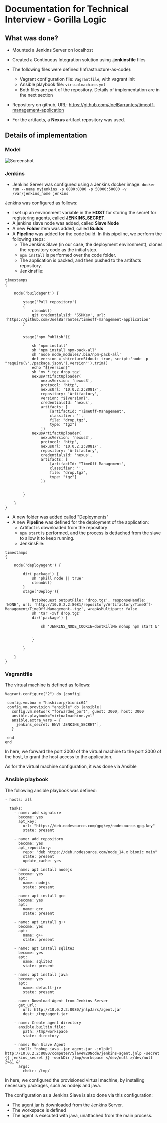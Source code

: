 # Documentation for Technical Interview - Gorilla Logic 

## What was done? 

  - Mounted a Jenkins Server on localhost
  - Created a Continuous Integration solution using **.jenkinsfile** files
  - The following files were defined (Infrastructure-as-code): 
    - Vagrant configuration file: ```Vagrantfile```, with vagrant init
    - Ansible playbook file: ```virtualmachine.yml```
    - Both files are part of the repository. Details of implementation are in the next section

  - Repository on github, URL: https://github.com/JoelBarrantes/timeoff-management-application
  - For the artifacts, a  **Nexus** artifact repository was used.


## Details of implementation
### Model
![Screenshot](diagram.png)

### Jenkins

- Jenkins Server was configured using a Jenkins docker image: ```docker run --name myjenkins -p 8080:8080 -p 50000:50000 -v /var/jenkins_home jenkins```

Jenkins was configured as follows:
- I set up an environment variable in the **HOST** for storing the secret for registering agents, called **JENKINS_SECRET**.
- A jenkins slave node was added, called **Slave Node**
- A new **Folder** item was added, called **Builds**
- A **Pipeline** was added for the code build. In this pipeline, we perform the following steps:
    - The Jenkins Slave (in our case, the deployment environment), clones the repository code as the initial step. 
    - ```npm install``` is performed over the code folder. 
    - The application is packed, and then pushed to the artifacts repository.
    - Jenkinsfile:
```       
timestamps 
{	

    node('buildagent') {
		
        stage('Pull repository')
        {
            cleanWs()
            git credentialsId: 'SSHKey', url: 'https://github.com/JoelBarrantes/timeoff-management-application'          
        }

        
        stage('npm Publish'){

            sh 'npm install'
            sh 'npm install npm-pack-all'
            sh 'node node_modules/.bin/npm-pack-all'
            def version = sh(returnStdout: true, script:'node -p "require(\'./package.json\').version"').trim()
            echo "${version}"
            sh 'mv *.tgz drop.tgz'
            nexusArtifactUploader(
                nexusVersion: 'nexus3',
                protocol: 'http',
                nexusUrl: '10.0.2.2:8081/',
                repository: 'Artifactory',
                version: "${version}",
                credentialsId: 'nexus',
                artifacts: [
                    [artifactId: "TimeOff-Management",
                    classifier: '',
                    file: "drop.tgz",
                    type: "tgz"]
                ])
            nexusArtifactUploader(
                nexusVersion: 'nexus3',
                protocol: 'http',
                nexusUrl: '10.0.2.2:8081/',
                repository: 'Artifactory',
                credentialsId: 'nexus',
                artifacts: [
                    [artifactId: "TimeOff-Management",
                    classifier: '',
                    file: "drop.tgz",
                    type: "tgz"]
                ])
            
        
        }
                
    }
}

```
- A new folder was added called "Deployments"
- A new **Pipeline** was defined for the deployment of the application:
    - Artifact is downloaded from the repository
    - ```npm start``` is performed, and the process is dettached from the slave to allow it to keep running.
    - JenkinsFile:
```    
timestamps 
{	

    node('deployagent') {
		
		dir('package') {
            sh 'pkill node || true'
            cleanWs()
        }
        stage('Deploy'){

            httpRequest outputFile: 'drop.tgz', responseHandle: 'NONE', url: 'http://10.0.2.2:8081/repository/Artifactory/TimeOff-Management/TimeOff-Management-.tgz', wrapAsMultipart: false
            sh 'tar -xvf drop.tgz'
            dir('package') {

                sh 'JENKINS_NODE_COOKIE=dontKillMe nohup npm start &'

                    
            }
                
        }
                
    }
}
```


    
### Vagrantfile

The virtual machine is defined as follows:

 ``` 
Vagrant.configure("2") do |config|

  config.vm.box = "hashicorp/bionic64"
  config.vm.provision "ansible" do |ansible|
    config.vm.network "forwarded_port", guest: 3000, host: 3000
    ansible.playbook="virtualmachine.yml"
    ansible.extra_vars = {
      jenkins_secret: ENV['JENKINS_SECRET'],
    }

  end
end
``` 

In here, we forward the port 3000 of the virtual machine to the port 3000 of the host, to grant the host access to the application. 

As for the virtual machine configuration, it was done via Ansible


### Ansible playbook

The following ansible playbook was defined:
``` 
- hosts: all

  tasks:
    - name: add signature
      become: yes
      apt_key:
        url: "https://deb.nodesource.com/gpgkey/nodesource.gpg.key"
        state: present

    - name: add repository
      become: yes
      apt_repository:
        repo: "deb https://deb.nodesource.com/node_14.x bionic main"
        state: present
        update_cache: yes

    - name: apt install nodejs
      become: yes
      apt:
        name: nodejs
        state: present  

    - name: apt install gcc
      become: yes
      apt:
        name: gcc
        state: present

    - name: apt install g++
      become: yes
      apt:
        name: g++
        state: present  

    - name: apt install sqlite3
      become: yes
      apt:
        name: sqlite3
        state: present
    
    - name: apt install java
      become: yes
      apt:
        name: default-jre
        state: present
    
    - name: Download Agent from Jenkins Server
      get_url: 
        url: http://10.0.2.2:8080/jnlpJars/agent.jar
        dest: /tmp/agent.jar
    
    - name: Create agent directory
      ansible.builtin.file:
        path: /tmp/workspace
        state: directory

    - name: Run Slave Agent
      shell: "nohup java -jar agent.jar -jnlpUrl http://10.0.2.2:8080/computer/Slave%20Node/jenkins-agent.jnlp -secret {{ jenkins_secret }} -workDir /tmp/workspace </dev/null >/dev/null 2>&1 &"
      args: 
        chdir: /tmp/

```

In here, we configured the provisioned virtual machine, by installing necessary packages, such as nodejs and java. 

The configuration as a Jenkins Slave is also done via this configuration: 
- The agent.jar is downloaded from the Jenkins Server.
- The workspace is defined
- The agent is executed with java, unattached from the main process.
    


